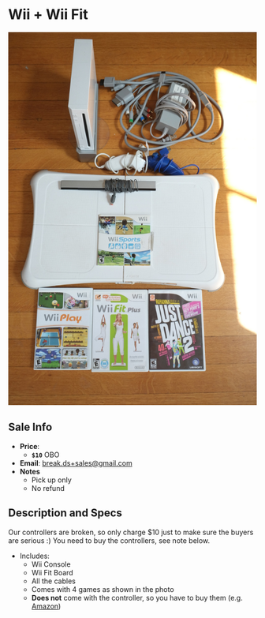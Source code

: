 # Wii + Wii Fit

![Wii](https://github.com/breakds/moving-sales/blob/master/photo/resized/Wii.png)

## Sale Info

* **Price**: 
  * **`$10`** OBO
* **Email**: break.ds+sales@gmail.com
* **Notes** 
  * Pick up only
  * No refund

## Description and Specs

Our controllers are broken, so only charge $10 just to make sure the buyers are serious :) You need to buy the controllers, see note below.

* Includes:
  * Wii Console
  * Wii Fit Board
  * All the cables
  * Comes with 4 games as shown in the photo
  * **Does not** come with the controller, so you have to buy them (e.g. [Amazon](https://www.amazon.com/Yorking-Nunchuck-Controller-Built--Silicon/dp/B019VUAJK0))
